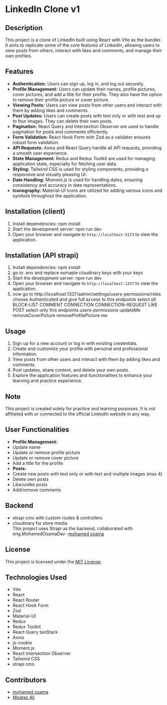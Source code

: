 # LinkedIn Clone v1

## Description

This project is a clone of LinkedIn built using React with Vite as the bundler. It aims to replicate some of the core features of LinkedIn, allowing users to view posts from others, interact with likes and comments, and manage their own profiles.

## Features

- **Authentication:** Users can sign up, log in, and log out securely.
- **Profile Management:** Users can update their names, profile pictures, cover pictures, and add a title for their profile. They also have the option to remove their profile picture or cover picture.
- **Viewing Posts:** Users can view posts from other users and interact with them by adding likes and comments.
- **Post Updates:** Users can create posts with text only or with text and up to four images. They can delete their own posts.
- **Pagination:** React Query and Intersection Observer are used to handle pagination for posts and comments efficiently.
- **Form Validation:** React Hook Form with Zod as a validator ensures robust form validation.
- **API Requests:** Axios and React Query handle all API requests, providing a smooth user experience.
- **State Management:** Redux and Redux Toolkit are used for managing application state, especially for fetching user data.
- **Styling:** Tailwind CSS is used for styling components, providing a responsive and visually pleasing UI.
- **Date Handling:** Moment.js is used for handling dates, ensuring consistency and accuracy in date representations.
- **Iconography:** Material-UI Icons are utilized for adding various icons and symbols throughout the application.

##  Installation (client)
1. Install dependencies:
   npm install
2. Start the development server:
   npm run dev
3. Open your browser and navigate to `http://localhost:5173` to view the application.
##  Installation (API strapi)
1. Install dependencies:
   npm install
2. go to .env and replace exmaple cloudinary keys with your keys   
3. Start the development server:
   npm run dev
4. Open your browser and navigate to `http://localhost:1337` to view the application.
5. now go to http://localhost:1337/admin/settings/users-permissions/roles choose Authenticated and  give full access to this endpoints *select all* BLOCK-LIST
 COMMENT
CONNECTION
CONNECTION-REQUEST
LIKE
POST
select only this endpoints *users-permissions*
updateMe
removeCoverPicture
removeProfilePicture
me
## Usage

1. Sign up for a new account or log in with existing credentials.
2. Create and customize your profile with personal and professional information.
3. View posts from other users and interact with them by adding likes and comments.
4. Post updates, share content, and delete your own posts.
5. Explore the application features and functionalities to enhance your learning and practice experience.

## Note

This project is created solely for practice and learning purposes. It is not affiliated with or connected to the official LinkedIn website in any way.

## User Functionalities

- **Profile Management:**
- Update name
- Update or remove profile picture
- Update or remove cover picture
- Add a title for the profile
- **Posts:**
- Create new posts with text only or with text and multiple images (max 4)
- Delete own posts
- Like/unlike posts
- Add/remove comments

## Backend
- strapi cms with custom routes & controllers
- cloudinary for store media  
  This project uses Strapi as the backend, collaborated with eng.MohamedOsamaDev
-[mohamed osama](https://github.com/MohamedOsamaDev)

## License

This project is licensed under the [MIT License](LICENSE).

## Technologies Used
- Vite
- React
- React Router
- React Hook Form
- Zod
- Material-UI
- Redux
- Redux Toolkit
- React Query tanStack
- Axios
- js-cookie
- Moment.js
- React Intersection Observer
- Tailwind CSS
- strapi cms

## Contributors
- [mohamed osama](https://github.com/MohamedOsamaDev)
- [Moataz Ali](https://github.com/moo3tazali)

